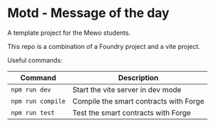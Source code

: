 # Motd - Message of the day

A template project for the Mewo students.

This repo is a combination of a Foundry project and a vite project.

Useful commands:

| Command           | Description                            |
| ----------------- | -------------------------------------- |
| `npm run dev`     | Start the vite server in dev mode      |
| `npm run compile` | Compile the smart contracts with Forge |
| `npm run test`    | Test the smart contracts with Forge    |
